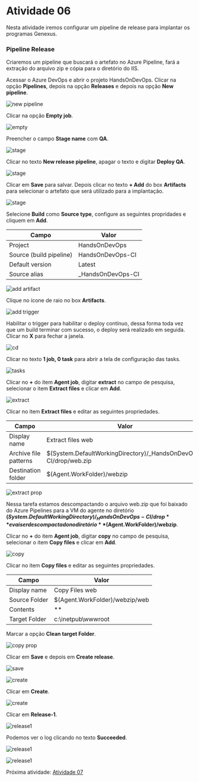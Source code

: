 # Atividade 06

Nesta atividade iremos configurar um pipeline de release para implantar os programas Genexus.

### Pipeline Release

Criaremos um pipeline que buscará o artefato no Azure Pipeline, fará a extração do arquivo zip e cópia para o diretório do IIS.

Acessar o Azure DevOps e abrir o projeto HandsOnDevOps. Clicar na opção **Pipelines**, depois na opção **Releases** e depois na opção **New pipeline**.

![new pipeline](../imagens/release1.png)

Clicar na opção **Empty job**.

![empty](../imagens/release2.png)

Preencher o campo **Stage name** com **QA**.

![stage](../imagens/release3.png)

Clicar no texto **New release pipeline**, apagar o texto e digitar **Deploy QA**.

![stage](../imagens/release4.png)

Clicar em **Save** para salvar. Depois clicar no texto **+ Add** do box **Artifacts** para selecionar o artefato que será utilizado para a implantação.

![stage](../imagens/release5.png)

Selecione **Build** como **Source type**, configure as seguintes propridades e cliquem em **Add**.

| Campo | Valor | 
| --- | --- |
| Project | HandsOnDevOps |
| Source (build pipeline) | HandsOnDevOps-CI |
| Default version | Latest |
| Source alias | _HandsOnDevOps-CI |

![add artifact](../imagens/release6.png)

Clique no ícone de raio no box **Artifacts**.

![add trigger](../imagens/release7.png)

Habilitar o trigger para habilitar o deploy contínuo, dessa forma toda vez que um build terminar com sucesso, o deploy será realizado em seguida. Clicar no **X** para fechar a janela.

![cd](../imagens/release8.png)

Clicar no texto **1 job, 0 task** para abrir a tela de configuração das tasks.

![tasks](../imagens/release9.png)

Clicar no **+** do item **Agent job**, digitar **extract** no campo de pesquisa, selecionar o item **Extract files** e clicar em **Add**.

![extract](../imagens/release10.png)

Clicar no item **Extract files** e editar as seguintes propriedades.

| Campo | Valor | 
| --- | --- |
| Display name | Extract files web |
| Archive file patterns | $(System.DefaultWorkingDirectory)/_HandsOnDevOps-CI/drop/web.zip |
| Destination folder | $(Agent.WorkFolder)/webzip |

![extract prop](../imagens/release11.png)

Nessa tarefa estamos descompactando o arquivo web.zip que foi baixado do Azure Pipelines para a VM do agente no diretório **$(System.DefaultWorkingDirectory)/_HandsOnDevOps-CI/drop** e vai ser descompactado no diretório **$(Agent.WorkFolder)/webzip**.

Clicar no **+** do item **Agent job**, digitar **copy** no campo de pesquisa, selecionar o item **Copy files** e clicar em **Add**.

![copy](../imagens/release12.png)

Clicar no item **Copy files** e editar as seguintes propriedades.

| Campo | Valor | 
| --- | --- |
| Display name | Copy Files web |
| Source Folder | $(Agent.WorkFolder)/webzip/web |
| Contents | ** |
| Target Folder | c:\inetpub\wwwroot |

Marcar a opção **Clean target Folder**.

![copy prop](../imagens/release13.png)

Clicar em **Save** e depois em **Create release**.

![save](../imagens/release14.png)

![create](../imagens/release15.png)

Clicar em **Create**.

![create](../imagens/release16.png)

Clicar em **Release-1**.

![release1](../imagens/release17.png)

Podemos ver o log clicando no texto **Succeeded**.

![release1](../imagens/release18.png)

![release1](../imagens/release19.png)

Próxima atividade: [Atividade 07](atividades/07-atividade.md)



